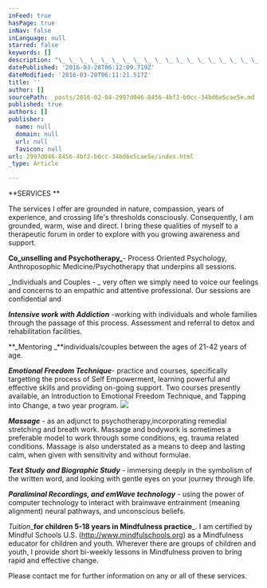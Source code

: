 ```yaml
---
inFeed: true
hasPage: true
inNav: false
inLanguage: null
starred: false
keywords: []
description: "\_ \_ \_ \_ \_ \_ \_ \_ \_ \_ \_ \_ \_ \_ \_ \_ \_ \_ \_ \_ \_ \_ \_ \_ \_ \_ \_ \_SERVICES\_"
datePublished: '2016-03-28T06:12:09.719Z'
dateModified: '2016-03-28T06:11:21.517Z'
title: ''
author: []
sourcePath: _posts/2016-02-04-2997d046-8456-4bf2-b0cc-34bd6e5cae5e.md
published: true
authors: []
publisher:
  name: null
  domain: null
  url: null
  favicon: null
url: 2997d046-8456-4bf2-b0cc-34bd6e5cae5e/index.html
_type: Article

---
```

**SERVICES **

The services I offer are grounded in nature, compassion, years of experience, and crossing life's thresholds consciously. Consequently, I am grounded, warm, wise and direct. I bring these qualities of myself to a therapeutic forum in order to explore with you growing awareness and support. 

**Co_unselling and Psychotherapy_**-  Process Oriented Psychology, Anthroposophic Medicine/Psychotherapy that underpins all sessions. 

_Individuals and Couples - _ very often we simply need to voice our feelings and concerns to an empathic and attentive professional. Our sessions are confidential and 

**_Intensive work with Addiction_** -working with individuals and whole families through the passage of this process. Assessment and referral to detox and rehabilitation facilities. 

**_Mentoring _**individuals/couples between the ages of 21-42 years of age. 

**_Emotional Freedom Technique_**- practice and courses, specifically targetting the process of Self Empowerment, learning powerful and effective skills and providing on-going support. Two courses presently available, an Introduction to Emotional Freedom Technique, and Tapping into Change, a two year program. ![](https://the-grid-user-content.s3-us-west-2.amazonaws.com/c7b650c3-5368-4a41-800d-53aa2f71275e.jpg)

**_Massage_** - as an adjunct to psychotherapy,incorporating remedial stretching and breath work. Massage and bodywork is sometimes a preferable model to work through some conditions, eg. trauma related conditions. Massage is also understated as a means to deep and lasting calm, when given with sensitivity and without formulae. 

**_Text Study and Biographic Study_** - immersing deeply in the symbolism of the written word, and looking with gentle eyes on your journey through life. 

**_Paraliminal Recordings, and emWave technology_** - using the power of computer technology to interact with brainwave entrainment (meaning alignment)  neural pathways, and unconscious beliefs. 

_Tuition__**for children 5-18 years in Mindfulness practice**_. I am certified by Mindful Schools U.S. (http://www.mindfulschools.org) as a Mindfulness educator for children and youth. Wherever there are groups of children and youth, I provide short bi-weekly lessons in Mindfulness  proven to bring rapid and effective change. 

Please contact me for further information on any or all of these services.